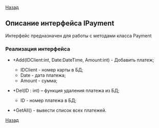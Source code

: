 [Назад](./API.md)

## Описание интерфейса IPayment

Интерфейс предназначен для работы с методами класса Payment

### Реализация интерфейса

+ +Add(IDClient:int, Date:DateTime, Amount:int) - Добавить платеж;
	* IDClient - номер карты в БД;
	* Date - дата платежа;
	* Amount - сумма;

+ +Del(ID : int) – функция удаления платежа из БД;
	* ID - номер платежа в БД;

+ +GetAll() - вывести список всех платежей.

[Назад](./API.md)
